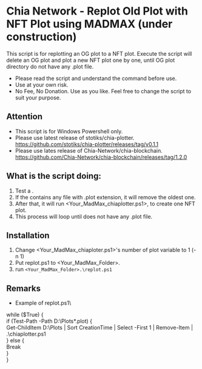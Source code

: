 # Chia Network - Replot Old Plot with NFT Plot using MADMAX (under construction)

This script is for replotting an OG plot to a NFT plot.
Execute the script will delete an OG plot and plot a new NFT plot one by one, until OG plot directory do not have any .plot file.
- Please read the script and understand the command before use.
- Use at your own risk.
- No Fee, No Donation.  Use as you like. Feel free to change the script to suit your purpose. 

## Attention
- This script is for Windows Powershell only.
- Please use latest release of stotiks/chia-plotter. https://github.com/stotiks/chia-plotter/releases/tag/v0.1.1
- Please use lates release of Chia-Network/chia-blockchain. https://github.com/Chia-Network/chia-blockchain/releases/tag/1.2.0

## What is the script doing:
1. Test a <OG Plots Directory>. 
2. If the <OG Plots Directory> contains any file with .plot extension, it will remove the oldest one.
3. After that, it will run <Your_MadMax_chiaplotter.ps1>, to create one NFT plot.
4. This process will loop until <OG Plots Directory> does not have any .plot file.

## Installation
1. Change <Your_MadMax_chiaploter.ps1>'s number of plot variable to 1  (-n 1)
2. Put replot.ps1 to <Your_MadMax_Folder>.
3. run `<Your_MadMax_Folder>.\replot.ps1`

## Remarks
- Example of replot.ps1\
	
while ($True) {\
	if (Test-Path -Path D:\Plots\*.plot) {\
		Get-ChildItem D:\Plots | Sort CreationTime | Select -First 1 | Remove-Item | .\chiaplotter.ps1\
		} else {\
		Break\
		}\
	}
